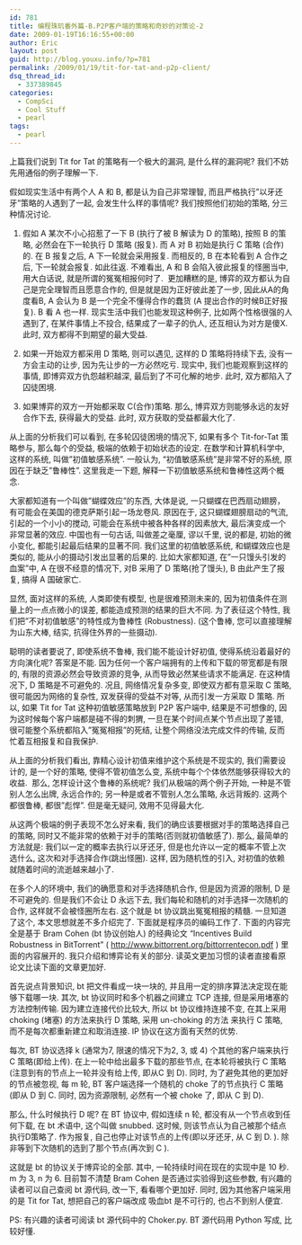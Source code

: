 ```yaml
---
id: 781
title: 编程珠玑番外篇-B.P2P客户端的策略和奇妙的对策论-2
date: 2009-01-19T16:16:55+00:00
author: Eric
layout: post
guid: http://blog.youxu.info/?p=781
permalink: /2009/01/19/tit-for-tat-and-p2p-client/
dsq_thread_id:
  - 337389845
categories:
  - CompSci
  - Cool Stuff
  - pearl
tags:
  - pearl
---
```

上篇我们说到 Tit for Tat 的策略有一个极大的漏洞, 是什么样的漏洞呢? 我们不妨先用通俗的例子理解一下.

假如现实生活中有两个人 A 和 B, 都是认为自己非常理智, 而且严格执行&#8221;以牙还牙&#8221;策略的人遇到了一起, 会发生什么样的事情呢? 我们按照他们初始的策略, 分三种情况讨论.

1. 假如 A 某次不小心招惹了一下 B (执行了被 B 解读为 D 的策略), 按照 B 的策略, 必然会在下一轮执行 D 策略 (报复). 而 A 对 B 初始是执行 C 策略 (合作) 的. 在 B 报复之后, A 下一轮就会采用报复. 而相反的, B 在本轮看到 A 合作之后, 下一轮就会报复. 如此往返. 不难看出, A 和 B 会陷入彼此报复的怪圈当中, 用大白话说, 就是所谓的冤冤相报何时了.  更加糟糕的是, 博弈的双方都认为自己是完全理智而且愿意合作的, 但是就是因为正好彼此差了一步, 因此从A的角度看B, A 会认为 B 是一个完全不懂得合作的蠢货 (A 提出合作的时候B正好报复). B 看 A 也一样. 现实生活中我们也能发现这种例子, 比如两个性格很强的人遇到了, 在某件事情上不投合, 结果成了一辈子的仇人, 还互相认为对方是傻X. 此时, 双方都得不到期望的最大受益.

2. 如果一开始双方都采用 D 策略, 则可以遇见, 这样的 D 策略将持续下去, 没有一方会主动的让步, 因为先让步的一方必然吃亏. 现实中, 我们也能观察到这样的事情, 即博弈双方仇怨越积越深, 最后到了不可化解的地步. 此时, 双方都陷入了囚徒困境.

3. 如果博弈的双方一开始都采取 C(合作)策略. 那么, 博弈双方则能够永远的友好合作下去, 获得最大的受益. 此时, 双方获取的受益都最大化了.

从上面的分析我们可以看到, 在多轮囚徒困境的情况下, 如果有多个 Tit-for-Tat 策略参与, 那么每个的受益, 极端的依赖于初始状态的设定. 在数学和计算机科学中, 这样的系统, 叫做&#8221;初值敏感系统&#8221;. 一般认为, &#8220;初值敏感系统&#8221;是非常不好的系统, 原因在于缺乏&#8221;鲁棒性&#8221;. 这里我走一下题, 解释一下初值敏感系统和鲁棒性这两个概念.

大家都知道有一个叫做&#8221;蝴蝶效应&#8221;的东西, 大体是说, 一只蝴蝶在巴西扇动翅膀，有可能会在美国的德克萨斯引起一场龙卷风. 原因在于, 这只蝴蝶翅膀扇动的气流, 引起的一个小小的搅动, 可能会在系统中被各种各样的因素放大, 最后演变成一个非常显著的效应. 中国也有一句古话, 叫做差之毫厘, 谬以千里, 说的都是, 初始的微小变化, 都能引起最后结果的显著不同. 我们这里的初值敏感系统, 和蝴蝶效应也是类似的, 能从小的摄动引发出显著的后果的. 比如大家都知道, 在&#8221;一只馒头引发的血案&#8221;中, A 在很不经意的情况下, 对B 采用了 D 策略(抢了馒头), B 由此产生了报复, 搞得 A 国破家亡.

显然, 面对这样的系统, 人类即使有模型, 也是很难预测未来的, 因为初值条件在测量上的一点点微小的误差, 都能造成预测的结果的巨大不同. 为了表征这个特性, 我们把&#8221;不对初值敏感&#8221;的特性成为鲁棒性 (Robustness). (这个鲁棒, 您可以直接理解为山东大棒, 结实, 抗得住外界的一些摄动).

聪明的读者要说了, 即使系统不鲁棒, 我们能不能设计好初值, 使得系统沿着最好的方向演化呢? 答案是不能. 因为任何一个客户端拥有的上传和下载的带宽都是有限的, 有限的资源必然会导致资源的竞争, 从而导致必然某些请求不能满足. 在这种情况下, D 策略是不可避免的. 况且, 网络情况复杂多变, 即使双方都有意采取 C 策略, 很可能因为网络的复杂性, 双发获得的受益不对等, 从而引发一方采取 D 策略. 所以, 如果 Tit for Tat 这种初值敏感策略放到 P2P 客户端中, 结果是不可想像的, 因为这时候每个客户端都是碰不得的刺猬, 一旦在某个时间点某个节点出现了差错, 很可能整个系统都陷入&#8221;冤冤相报&#8221;的死结, 让整个网络没法完成文件的传输, 反而忙着互相报复和自我保护.

从上面的分析我们看出, 靠精心设计初值来维护这个系统是不现实的, 我们需要设计的, 是一个好的策略, 使得不管初值怎么变, 系统中每个个体依然能够获得较大的收益.  那么, 怎样设计这个鲁棒的系统呢? 我们从极端的两个例子开始, 一种是不管别人怎么出牌, 永远合作的; 另一种是或者不管别人怎么策略, 永远背叛的. 这两个都很鲁棒, 都很&#8221;彪悍&#8221;. 但是毫无疑问, 效用不见得最大化.

从这两个极端的例子表现不怎么好来看, 我们的确应该要根据对手的策略选择自己的策略, 同时又不能非常的依赖于对手的策略(否则就初值敏感了). 那么, 最简单的方法就是: 我们以一定的概率去执行以牙还牙, 但是也允许以一定的概率不管上次选什么, 这次和对手选择合作(跳出怪圈). 这样, 因为随机性的引入, 对初值的依赖就随着时间的流逝越来越小了.

在多个人的环境中, 我们的确愿意和对手选择随机合作, 但是因为资源的限制, D 是不可避免的. 但是我们不会让 D 永远下去, 我们每轮和随机的对手选择一次随机的合作, 这样就不会被怪圈所左右. 这个就是 bt 协议跳出冤冤相报的精髓. 一旦知道了这个, 本文思想就差不多介绍完了. 下面就是程序员的编码工作了. 下面的内容完全是基于 Bram Cohen (bt 协议创始人) 的经典论文 &#8220;Incentives Build Robustness in BitTorrent&#8221; ( http://www.bittorrent.org/bittorrentecon.pdf ) 里面的内容展开的. 我只介绍和博弈论有关的部分. 读英文更加习惯的读者直接看原论文比读下面的文章更加好.

首先说点背景知识, bt 把文件看成一块一块的, 并且用一定的排序算法决定现在能够下载哪一块. 其次, bt 协议同时和多个机器之间建立 TCP 连接, 但是采用堵塞的方法控制传输. 因为建立连接代价比较大, 所以 bt 协议维持连接不变, 在其上采用 choking (堵塞) 的方法来执行 D 策略, 采用 un-choking 的方法 来执行 C 策略, 而不是每次都重新建立和取消连接. IP 协议在这方面有天然的优势.

每次, BT 协议选择 k (通常为7, 限速的情况下为2, 3, 或 4) 个其他的客户端来执行 C 策略(即给上传). 在上一轮中给出最多下载的那些节点, 在本轮将被执行 C 策略(注意到有的节点上一轮并没有给上传, 即从C 到 D). 同时, 为了避免其他的更加好的节点被忽视, 每 m 轮, BT 客户端选择一个随机的 choke 了的节点执行 C 策略 (即从 D 到 C. 同时, 因为资源限制, 必然有一个被 choke 了, 即从 C 到 D).

那么, 什么时候执行 D 呢? 在 BT 协议中, 假如连续 n 轮, 都没有从一个节点收到任何下载, 在 bt 术语中, 这个叫做 snubbed. 这时候, 则该节点认为自己被那个结点执行D策略了. 作为报复, 自己也停止对该节点的上传(即以牙还牙, 从 C 到 D. ). 除非等到下次随机的选到了那个节点(再次到 C ).

这就是 bt 的协议关于博弈论的全部. 其中, 一轮持续时间在现在的实现中是 10 秒. m 为 3, n 为 6. 目前暂不清楚 Bram Cohen 是否通过实验得到这些参数, 有兴趣的读者可以自己查阅 bt 源代码, 改一下, 看看哪个更加好. 同时, 因为其他客户端采用的是 Tit for Tat, 想把自己的客户端改成 吸血bt 是不可行的, 也占不到别人便宜.

PS: 有兴趣的读者可阅读 bt 源代码中的 Choker.py. BT 源代码用 Python 写成, 比较好懂.